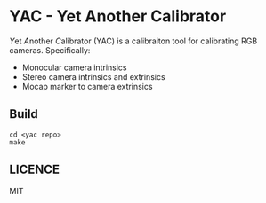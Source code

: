 # YAC - Yet Another Calibrator

*Y*et *A*nother *C*alibrator (YAC) is a calibraiton tool for calibrating RGB
cameras. Specifically:

- Monocular camera intrinsics
- Stereo camera intrinsics and extrinsics
- Mocap marker to camera extrinsics

## Build

    cd <yac repo>
    make


## LICENCE

MIT
